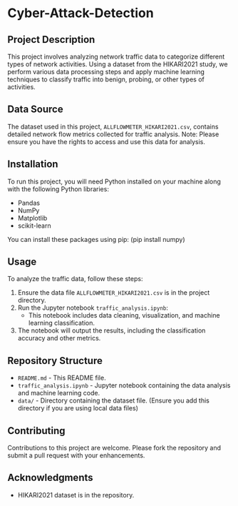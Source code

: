 # Cyber-Attack-Detection

## Project Description
This project involves analyzing network traffic data to categorize different types of network activities. Using a dataset from the HIKARI2021 study, we perform various data processing steps and apply machine learning techniques to classify traffic into benign, probing, or other types of activities.

## Data Source
The dataset used in this project, `ALLFLOWMETER_HIKARI2021.csv`, contains detailed network flow metrics collected for traffic analysis. Note: Please ensure you have the rights to access and use this data for analysis.

## Installation
To run this project, you will need Python installed on your machine along with the following Python libraries:
- Pandas
- NumPy
- Matplotlib
- scikit-learn

You can install these packages using pip: (pip install numpy)

## Usage
To analyze the traffic data, follow these steps:
1. Ensure the data file `ALLFLOWMETER_HIKARI2021.csv` is in the project directory.
2. Run the Jupyter notebook `traffic_analysis.ipynb`:
   - This notebook includes data cleaning, visualization, and machine learning classification.
3. The notebook will output the results, including the classification accuracy and other metrics.

## Repository Structure
- `README.md` - This README file.
- `traffic_analysis.ipynb` - Jupyter notebook containing the data analysis and machine learning code.
- `data/` - Directory containing the dataset file. (Ensure you add this directory if you are using local data files)

## Contributing
Contributions to this project are welcome. Please fork the repository and submit a pull request with your enhancements.



## Acknowledgments
- HIKARI2021 dataset is in the repository.

